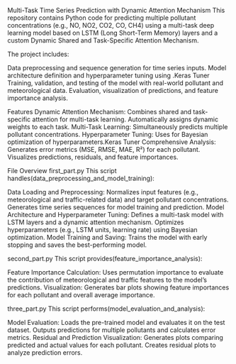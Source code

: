Multi-Task Time Series Prediction with Dynamic Attention Mechanism
This repository contains Python code for predicting multiple pollutant concentrations (e.g., NO, NO2, CO2, CO, CH4) using a multi-task deep learning model based on LSTM (Long Short-Term Memory) layers and a custom Dynamic Shared and Task-Specific Attention Mechanism.

The project includes:

Data preprocessing and sequence generation for time series inputs.
Model architecture definition and hyperparameter tuning using .Keras Tuner
Training, validation, and testing of the model with real-world pollutant and meteorological data.
Evaluation, visualization of predictions, and feature importance analysis.

Features
Dynamic Attention Mechanism:
Combines shared and task-specific attention for multi-task learning.
Automatically assigns dynamic weights to each task.
Multi-Task Learning:
Simultaneously predicts multiple pollutant concentrations.
Hyperparameter Tuning:
Uses for Bayesian optimization of hyperparameters.Keras Tuner
Comprehensive Analysis:
Generates error metrics (MSE, RMSE, MAE, R²) for each pollutant.
Visualizes predictions, residuals, and feature importances.


File Overview
first_part.py
This script handles(data_preprocessing_and_model_training):

Data Loading and Preprocessing:
Normalizes input features (e.g., meteorological and traffic-related data) and target pollutant concentrations.
Generates time series sequences for model training and prediction.
Model Architecture and Hyperparameter Tuning:
Defines a multi-task model with LSTM layers and a dynamic attention mechanism.
Optimizes hyperparameters (e.g., LSTM units, learning rate) using Bayesian optimization.
Model Training and Saving:
Trains the model with early stopping and saves the best-performing model.

second_part.py
This script provides(feature_importance_analysis):

Feature Importance Calculation:
Uses permutation importance to evaluate the contribution of meteorological and traffic features to the model’s predictions.
Visualization:
Generates bar plots showing feature importances for each pollutant and overall average importance.

three_part.py
This script performs(model_evaluation_and_analysis):

Model Evaluation:
Loads the pre-trained model and evaluates it on the test dataset.
Outputs predictions for multiple pollutants and calculates error metrics.
Residual and Prediction Visualization:
Generates plots comparing predicted and actual values for each pollutant.
Creates residual plots to analyze prediction errors.
